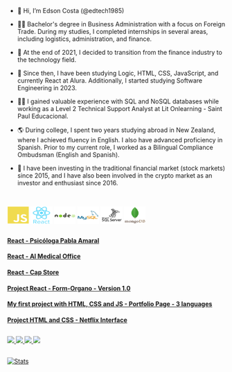 - 👋 Hi, I’m Edson Costa (@edtech1985)

- 👨‍🎓 Bachelor's degree in Business Administration with a focus on Foreign Trade. During my studies, I completed internships in several areas, including logistics, administration, and finance.

- 🌱 At the end of 2021, I decided to transition from the finance industry to the technology field.

- 👀 Since then, I have been studying Logic, HTML, CSS, JavaScript, and currently React at Alura. Additionally, I started studying Software Engineering in 2023.

- 👨‍💻 I gained valuable experience with SQL and NoSQL databases while working as a Level 2 Technical Support Analyst at Lit Onlearning - Saint Paul Educacional.

- 🌎 During college, I spent two years studying abroad in New Zealand, where I achieved fluency in English. I also have advanced proficiency in Spanish. Prior to my current role, I worked as a Bilingual Compliance Ombudsman (English and Spanish).

- 💱 I have been investing in the traditional financial market (stock markets) since 2015, and I have also been involved in the crypto market as an investor and enthusiast since 2016.


##

<div style="display: inline_block"><br>
  <img align="center" height="40" width="50"
    src="https://raw.githubusercontent.com/devicons/devicon/master/icons/javascript/javascript-plain.svg"
    alt="JavaScript" srcset="" />
  <img align="center" height="40" width="50"
    src="https://github.com/devicons/devicon/blob/master/icons/react/react-original-wordmark.svg" alt="ReactJS"
    srcset="" />
  <img align="center" height="40" width="50"
    src="https://github.com/devicons/devicon/blob/master/icons/nodejs/nodejs-original-wordmark.svg" alt="NodeJS"
    srcset="" />
  <img align="center" height="40" width="50"
    src="https://github.com/devicons/devicon/blob/master/icons/mysql/mysql-original-wordmark.svg" alt="MySQL"
    srcset="" />
  <img align="center" height="40" width="50"
    src="https://github.com/devicons/devicon/blob/master/icons/microsoftsqlserver/microsoftsqlserver-plain-wordmark.svg" alt="SQLServer"
    srcset="" />
  <img align="center" height="40" width="50"
    src="https://github.com/devicons/devicon/blob/master/icons/mongodb/mongodb-original-wordmark.svg" alt="MongoDB"
    srcset="" />
</div>

##

#### <a href="[https://ai-medical-office.vercel.app/](https://psicologa-pabla-amaral.vercel.app/)" target="_blank">React - Psicóloga Pabla Amaral</a>

#### <a href="https://ai-medical-office.vercel.app/" target="_blank">React - AI Medical Office</a>

#### <a href="https://cap-store-gules.vercel.app/" target="_blank">React - Cap Store</a>

#### <a href="https://form-organo.vercel.app/" target="_blank">Project React - Form-Organo - Version 1.0</a>

#### <a href="https://edtech85.github.io/portfolio/" target="_blank">My first project with HTML, CSS and JS - Portfolio Page - 3 languages</a>

#### <a href="https://edtech85.github.io/OGFLIX/" target="_blank">Project HTML and CSS - Netflix Interface</a>

##

<div>
 <a href="https://api.whatsapp.com/send?phone=5551992002595" target="_blank"><img src="https://img.shields.io/badge/WhatsApp-25D366?style=for-the-badge&logo=whatsapp&logoColor=white" target="_blank">
<a href="https://github.com/edtech1985" target="_blank"><img src="https://img.shields.io/badge/GitHub-100000?style=for-the-badge&logo=github&logoColor=white" target="_blank">
<a href="https://www.linkedin.com/in/edtech1985/" target="_blank"><img src="https://img.shields.io/badge/LinkedIn-0077B5?style=for-the-badge&logo=linkedin&logoColor=white" target="_blank">
<a href="https://www.instagram.com/edtech1985" target="_blank"><img src="https://img.shields.io/badge/Instagram-E4405F?style=for-the-badge&logo=instagram&logoColor=white" target="_blank"> 
</div>
  
##
  
<div>
<img src="https://github-readme-stats.vercel.app/api/top-langs/?username=edtech1985&layout=compact&langs_count=16&theme=dracula" alt="Stats" height="180em" />
</div>
  
##




